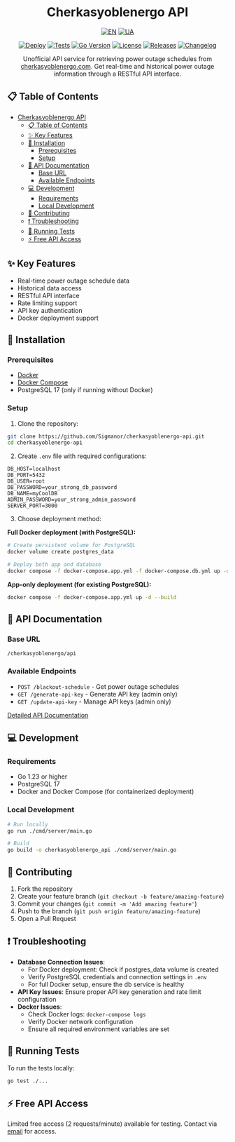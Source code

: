 <div align="center">

# Cherkasyoblenergo API

[![EN](https://img.shields.io/badge/English-0e7837.svg)](README.md) [![UA](https://img.shields.io/badge/Ukrainian-c9c9c9.svg)](README_UA.md)

[![Deploy](https://github.com/Sigmanor/cherkasyoblenergo-api/actions/workflows/deploy.yml/badge.svg)](https://github.com/Sigmanor/cherkasyoblenergo-api/actions/workflows/deploy.yml)
[![Tests](https://github.com/Sigmanor/cherkasyoblenergo-api/actions/workflows/tests.yml/badge.svg)](https://github.com/Sigmanor/cherkasyoblenergo-api/actions/workflows/tests.yml)
[![Go Version](https://img.shields.io/github/go-mod/go-version/Sigmanor/cherkasyoblenergo-api)](https://go.dev/)
[![License](https://img.shields.io/github/license/Think-Root/chappie_server)](LICENSE)
[![Releases](https://img.shields.io/github/release/Sigmanor/cherkasyoblenergo-api.svg)](https://github.com/Sigmanor/cherkasyoblenergo-api/releases)
[![Changelog](https://img.shields.io/badge/changelog-md-blue)](CHANGELOG.md)

Unofficial API service for retrieving power outage schedules from [cherkasyoblenergo.com](https://cherkasyoblenergo.com/). Get real-time and historical power outage information through a RESTful API interface.

</div>

## 📋 Table of Contents

- [Cherkasyoblenergo API](#cherkasyoblenergo-api)
  - [📋 Table of Contents](#-table-of-contents)
  - [✨ Key Features](#-key-features)
  - [🚀 Installation](#-installation)
    - [Prerequisites](#prerequisites)
    - [Setup](#setup)
  - [🔑 API Documentation](#-api-documentation)
    - [Base URL](#base-url)
    - [Available Endpoints](#available-endpoints)
  - [💻 Development](#-development)
    - [Requirements](#requirements)
    - [Local Development](#local-development)
  - [🤝 Contributing](#-contributing)
  - [❗ Troubleshooting](#-troubleshooting)
  - [🚦 Running Tests](#-running-tests)
  - [⚡ Free API Access](#-free-api-access)

## ✨ Key Features

- Real-time power outage schedule data
- Historical data access
- RESTful API interface
- Rate limiting support
- API key authentication
- Docker deployment support

## 🚀 Installation

### Prerequisites

- [Docker](https://docs.docker.com/engine/install/)
- [Docker Compose](https://docs.docker.com/compose/install/)
- PostgreSQL 17 (only if running without Docker)

### Setup

1. Clone the repository:

```bash
git clone https://github.com/Sigmanor/cherkasyoblenergo-api.git
cd cherkasyoblenergo-api
```

2. Create `.env` file with required configurations:

```properties
DB_HOST=localhost
DB_PORT=5432
DB_USER=root
DB_PASSWORD=your_strong_db_password
DB_NAME=myCoolDB
ADMIN_PASSWORD=your_strong_admin_password
SERVER_PORT=3000
```

3. Choose deployment method:

**Full Docker deployment (with PostgreSQL):**

```bash
# Create persistent volume for PostgreSQL
docker volume create postgres_data

# Deploy both app and database
docker compose -f docker-compose.app.yml -f docker-compose.db.yml up -d --build
```

**App-only deployment (for existing PostgreSQL):**

```bash
docker compose -f docker-compose.app.yml up -d --build
```

## 🔑 API Documentation

### Base URL

```
/cherkasyoblenergo/api
```

### Available Endpoints

- `POST /blackout-schedule` - Get power outage schedules
- `GET /generate-api-key` - Generate API key (admin only)
- `GET /update-api-key` - Manage API keys (admin only)

[Detailed API Documentation](API.md)

## 💻 Development

### Requirements

- Go 1.23 or higher
- PostgreSQL 17
- Docker and Docker Compose (for containerized deployment)

### Local Development

```bash
# Run locally
go run ./cmd/server/main.go

# Build
go build -o cherkasyoblenergo_api ./cmd/server/main.go
```

## 🤝 Contributing

1. Fork the repository
2. Create your feature branch (`git checkout -b feature/amazing-feature`)
3. Commit your changes (`git commit -m 'Add amazing feature'`)
4. Push to the branch (`git push origin feature/amazing-feature`)
5. Open a Pull Request

## ❗ Troubleshooting

- **Database Connection Issues**:
  - For Docker deployment: Check if postgres_data volume is created
  - Verify PostgreSQL credentials and connection settings in `.env`
  - For full Docker setup, ensure the db service is healthy
- **API Key Issues**: Ensure proper API key generation and rate limit configuration
- **Docker Issues**:
  - Check Docker logs: `docker-compose logs`
  - Verify Docker network configuration
  - Ensure all required environment variables are set

## 🚦 Running Tests

To run the tests locally:

```bash
go test ./...
```

## ⚡ Free API Access

Limited free access (2 requests/minute) available for testing. Contact via [email](mailto:sigmanor@pm.me) for access.
